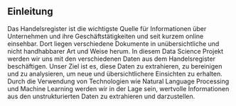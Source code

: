 ## Einleitung

Das Handelsregister ist die wichtigste Quelle für Informationen über Unternehmen und ihre Geschäftstätigkeiten und seit kurzem online einsehbar. 
Dort liegen verschiedene Dokumente in unübersichtliche und nicht handhabbarer Art und Weise herum.
In diesem Data Science Projekt werden wir uns mit den verschiedenen Daten aus dem Handelsregister beschäftigen. Unser Ziel ist es, diese Daten zu extrahieren, zu bereinigen und zu analysieren, um neue und übersichtlichere Einsichten zu erhalten. Durch die Verwendung von Technologien wie Natural Language Processing und Machine Learning werden wir in der Lage sein, wertvolle Informationen aus den unstrukturierten Daten zu extrahieren und darzustellen.